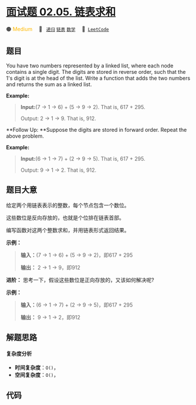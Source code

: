 # [面试题 02.05. 链表求和](https://leetcode.cn/problems/sum-lists-lcci)

🟠 <font color=#ffb800>Medium</font>&emsp; 🔖&ensp; [`递归`](/outline/tag/recursion.md) [`链表`](/outline/tag/linked-list.md) [`数学`](/outline/tag/math.md)&emsp; 🔗&ensp;[`LeetCode`](https://leetcode.cn/problems/sum-lists-lcci)

## 题目

You have two numbers represented by a linked list, where each node contains a
single digit. The digits are stored in reverse order, such that the 1's digit
is at the head of the list. Write a function that adds the two numbers and
returns the sum as a linked list.



**Example:**

> 
> 
> 
> 
> 
> **Input:**(7 -> 1 -> 6) + (5 -> 9 -> 2). That is, 617 + 295.
> 
> Output: 2 -> 1 -> 9. That is, 912.
> 
> 

**Follow Up:  **Suppose the digits are stored in forward order. Repeat the
above problem.

**Example:**

> 
> 
> 
> 
> 
> **Input:**(6 -> 1 -> 7) + (2 -> 9 -> 5). That is, 617 + 295.
> 
> Output: 9 -> 1 -> 2. That is, 912.
> 
> 


## 题目大意

给定两个用链表表示的整数，每个节点包含一个数位。

这些数位是反向存放的，也就是个位排在链表首部。

编写函数对这两个整数求和，并用链表形式返回结果。



**示例：**

> 
> 
> 
> 
> 
> **输入：**(7 -> 1 -> 6) + (5 -> 9 -> 2)，即617 + 295
> 
> **输出：** 2 -> 1 -> 9，即912
> 
> 

**进阶：** 思考一下，假设这些数位是正向存放的，又该如何解决呢?

**示例：**

> 
> 
> 
> 
> 
> **输入：**(6 -> 1 -> 7) + (2 -> 9 -> 5)，即617 + 295
> 
> **输出：** 9 -> 1 -> 2，即912
> 
> 


## 解题思路

#### 复杂度分析

- **时间复杂度**：`O()`，
- **空间复杂度**：`O()`，

## 代码

```javascript

```